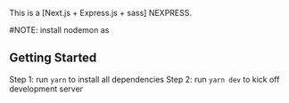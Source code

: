 This is a [Next.js + Express.js + sass] NEXPRESS.

#NOTE: install nodemon as

## Getting Started

Step 1: run `yarn` to install all dependencies
Step 2: run `yarn dev` to kick off development server
